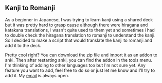 ## Kanji to Romanji

As a beginner in Japanese, I was trying to learn kanji using a shared deck but it was pretty hard to grasp cause although there were hiragana and katakana translations, I wasn't quite used to them yet and sometimes i had to double check the hiragana translation to romanji to understand the kanji. So I decided to make a script that would translate the kanji to romanji and add it to the deck.

Pretty cool right? You can download the zip file and import it as an addon to anki. Then after restarting anki, you can find the addon in the tools menu.
I'm thinking of adding to other languages too but I'm not sure yet.
Any feature you want to add, feel free to do so or just let me know and I'll try to add it.
My [email](mailto:diamondfelix006@gmail.com) is always open.